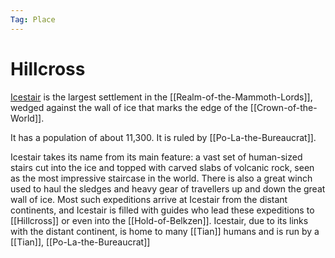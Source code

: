 ```yaml
---
Tag: Place
---
```

# Hillcross
[Icestair](https://pathfinderwiki.com/wiki/Icestair) is the largest settlement in the [[Realm-of-the-Mammoth-Lords]], wedged against the wall of ice that marks the edge of the [[Crown-of-the-World]].

It has a population of about 11,300. It is ruled by [[Po-La-the-Bureaucrat]].

Icestair takes its name from its main feature: a vast set of human-sized stairs cut into the ice and topped with carved slabs of volcanic rock, seen as the most impressive staircase in the world. There is also a great winch used to haul the sledges and heavy gear of travellers up and down the great wall of ice. Most such expeditions arrive at Icestair from the distant continents, and Icestair is filled with guides who lead these expeditions to [[Hillcross]] or even into the [[Hold-of-Belkzen]]. Icestair, due to its links with the distant continent, is home to many [[Tian]] humans and is run by a [[Tian]], [[Po-La-the-Bureaucrat]]